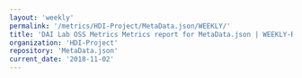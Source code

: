 ```yaml
---
layout: 'weekly'
permalink: '/metrics/HDI-Project/MetaData.json/WEEKLY/'
title: 'DAI Lab OSS Metrics Metrics report for MetaData.json | WEEKLY-REPORT-2018-11-02'
organization: 'HDI-Project'
repository: 'MetaData.json'
current_date: '2018-11-02'
---
```

